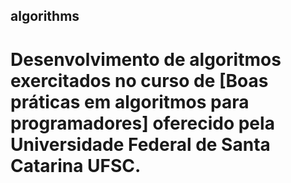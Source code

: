 ## algorithms
# Desenvolvimento de algoritmos exercitados no curso de [Boas práticas em algoritmos para programadores] oferecido pela Universidade Federal de Santa Catarina UFSC.